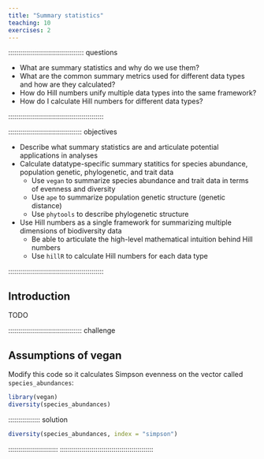 ```yaml
---
title: "Summary statistics"
teaching: 10
exercises: 2
---
```


:::::::::::::::::::::::::::::::::::::: questions 

- What are summary statistics and why do we use them?
- What are the common summary metrics used for different data types and how are they calculated?
- How do Hill numbers unify multiple data types into the same framework?
- How do I calculate Hill numbers for different data types?

::::::::::::::::::::::::::::::::::::::::::::::::

::::::::::::::::::::::::::::::::::::: objectives

- Describe what summary statistics are and articulate potential applications in analyses
- Calculate datatype-specific summary statitics for species abundance, population genetic, phylogenetic, and trait data
    - Use `vegan` to summarize species abundance and trait data in terms of evenness and diversity <!-- I believe vegan does traits --->
    - Use `ape` to summarize population genetic structure (genetic distance)
    - Use `phytools` to describe phylogenetic structure
- Use Hill numbers as a single framework for summarizing multiple dimensions of biodiversity data
    - Be able to articulate the high-level mathematical intuition behind Hill numbers
    - Use `hillR` to calculate Hill numbers for each data type
   
::::::::::::::::::::::::::::::::::::::::::::::::

## Introduction

TODO


::::::::::::::::::::::::::::::::::::: challenge

## Assumptions of vegan

Modify this code so it calculates Simpson evenness on the vector called `species_abundances`:

```r
library(vegan)
diversity(species_abundances)
```

:::::::::::::::: solution

```r
diversity(species_abundances, index = "simpson")
```

:::::::::::::::::::::::::
:::::::::::::::::::::::::::::::::::::::::::::::
